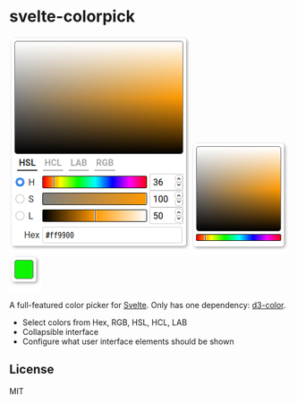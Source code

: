 # svelte-colorpick

![full](assets/full.png)![miniHsl](assets/miniHsl.png)![collapse](assets/collapse.png)

A full-featured color picker for [Svelte](https://svelte.dev). Only has one dependency: [d3-color](https://github.com/d3/d3-color).

  * Select colors from Hex, RGB, HSL, HCL, LAB
  * Collapsible interface
  * Configure what user interface elements should be shown



## License
MIT
